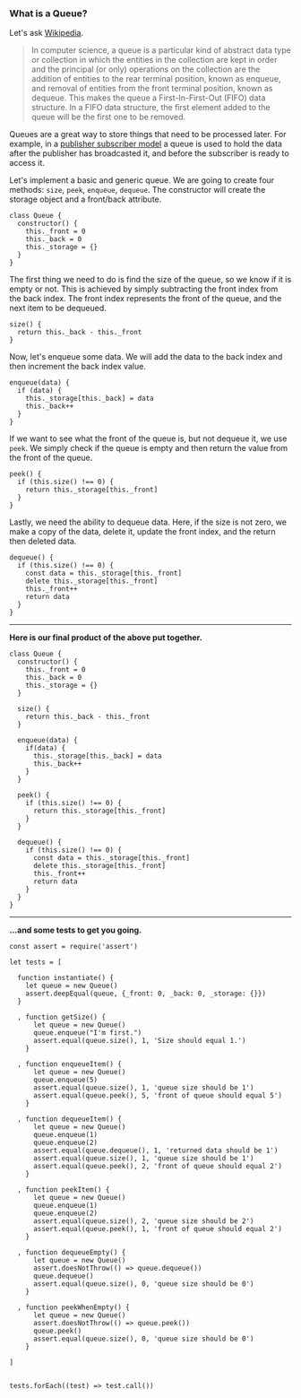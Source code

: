 ### What is a Queue?

Let's ask [Wikipedia](https://en.wikipedia.org/wiki/Queue_(abstract_data_type)).

>In computer science, a queue is a particular kind of abstract data type or collection in which the entities in the collection are kept in order and the principal (or only) operations on the collection are the addition of entities to the rear terminal position, known as enqueue, and removal of entities from the front terminal position, known as dequeue. This makes the queue a First-In-First-Out (FIFO) data structure. In a FIFO data structure, the first element added to the queue will be the first one to be removed.

Queues are a great way to store things that need to be processed later. For example, in a [publisher subscriber model](https://en.wikipedia.org/wiki/Publish%E2%80%93subscribe_pattern) a queue is used to hold the data after the publisher has broadcasted it, and before the subscriber is ready to access it.

Let's implement a basic and generic queue. We are going to create four methods: `size`, `peek`, `enqueue`, `dequeue`. The constructor will create the storage object and a front/back attribute.

<?prettify?>
```
class Queue {  
  constructor() {
    this._front = 0
    this._back = 0
    this._storage = {}
  }
}
```

The first thing we need to do is find the size of the queue, so we know if it is empty or not. This is achieved by simply subtracting the front index from the back index. The front index represents the front of the queue, and the next item to be dequeued.

<?prettify?>
```
size() {
  return this._back - this._front
}
```

Now, let's enqueue some data. We will add the data to the back index and then increment the back index value.

<?prettify?>
```
enqueue(data) {
  if (data) {
    this._storage[this._back] = data
    this._back++
  }
}
```

If we want to see what the front of the queue is, but not dequeue it, we use `peek`. We simply check if the queue is empty and then return the value from the front of the queue.

<?prettify?>
```
peek() {
  if (this.size() !== 0) {
    return this._storage[this._front]
  }
}
```

Lastly, we need the ability to dequeue data. Here, if the size is not zero, we make a copy of the data, delete it, update the front index, and the return then deleted data.

<?prettify?>
```
dequeue() {
  if (this.size() !== 0) {
    const data = this._storage[this._front]
    delete this._storage[this._front]
    this._front++
    return data
  }
}
```

---

**Here is our final product of the above put together.**

<?prettify?>
```
class Queue {
  constructor() {
    this._front = 0
    this._back = 0
    this._storage = {}
  }

  size() {
    return this._back - this._front
  }

  enqueue(data) {
    if(data) {
      this._storage[this._back] = data
      this._back++
    }
  }

  peek() {
    if (this.size() !== 0) {
      return this._storage[this._front]
    }
  }

  dequeue() {
    if (this.size() !== 0) {
      const data = this._storage[this._front]
      delete this._storage[this._front]
      this._front++
      return data
    }
  }
}
```

---

**...and some tests to get you going.**

<?prettify?>
```
const assert = require('assert')

let tests = [

  function instantiate() {
    let queue = new Queue()
    assert.deepEqual(queue, {_front: 0, _back: 0, _storage: {}})
  }

  , function getSize() {
      let queue = new Queue()
      queue.enqueue("I'm first.")
      assert.equal(queue.size(), 1, 'Size should equal 1.')
    }
  
  , function enqueueItem() {
      let queue = new Queue()
      queue.enqueue(5)
      assert.equal(queue.size(), 1, 'queue size should be 1')
      assert.equal(queue.peek(), 5, 'front of queue should equal 5')
    }

  , function dequeueItem() {
      let queue = new Queue()
      queue.enqueue(1)
      queue.enqueue(2)
      assert.equal(queue.dequeue(), 1, 'returned data should be 1')
      assert.equal(queue.size(), 1, 'queue size should be 1')
      assert.equal(queue.peek(), 2, 'front of queue should equal 2')
    }

  , function peekItem() {
      let queue = new Queue()
      queue.enqueue(1)
      queue.enqueue(2)
      assert.equal(queue.size(), 2, 'queue size should be 2')
      assert.equal(queue.peek(), 1, 'front of queue should equal 2')
    }

  , function dequeueEmpty() {
      let queue = new Queue()
      assert.doesNotThrow(() => queue.dequeue())
      queue.dequeue()
      assert.equal(queue.size(), 0, 'queue size should be 0')
    }

  , function peekWhenEmpty() {
      let queue = new Queue()
      assert.doesNotThrow(() => queue.peek())
      queue.peek()
      assert.equal(queue.size(), 0, 'queue size should be 0')
    }

]


tests.forEach((test) => test.call())
```
